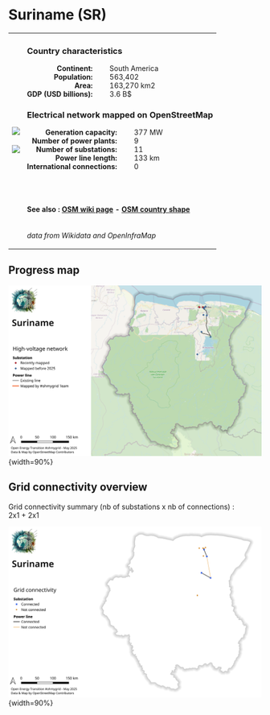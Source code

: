 # Suriname (SR)

<table width="90%">
<tr>
<td>
<img src="https://upload.wikimedia.org/wikipedia/commons/6/60/Flag_of_Suriname.svg" width="250">
<br><br>
<img src="https://upload.wikimedia.org/wikipedia/commons/e/eb/Suriname1991_Karte_umstrittene_Gebiete.jpg" width="250"></td>
<td>
<h3>Country characteristics</h3>
<div style="display: inline-block;text-align:right;margin-right:30px;font-weight: bold;">
Continent:<br>Population:<br>Area:<br>GDP (USD billions):
</div>
<div style="display: inline-block;">
South America<br>563,402<br>163,270 km2<br>3.6 B$
</div>
<h3>Electrical network mapped on OpenStreetMap</h3>
<div style="display: inline-block;text-align:right;margin-right:30px;font-weight: bold;">Generation capacity:<br>
Number of power plants:<br>
Number of substations:<br>
Power line length:<br>
International connections:<br>
</div>
<div style="display: inline-block;">377 MW<br>
9<br>
11<br>
133 km<br>
0<br>
</div>

<br><br><h4>See also :
<a href="https://wiki.openstreetmap.org/wiki/Power_networks/Suriname" target="_blank">OSM wiki page</a> -
<a href="https://openstreetmap.org/relation/287082" target="_blank">OSM country shape</a>
</h4>

<br><i>data from Wikidata and OpenInfraMap</i>
</td>
</tr>
</table>


## Progress map

![Map](../images/maps_countries/SR/high-voltage-network.png){width=90%}



## Grid connectivity overview

Grid connectivity summary (nb of substations x nb of connections) :<br>2x1 + 2x1

![Map](../images/maps_countries/SR/grid-connectivity.png){width=90%}

